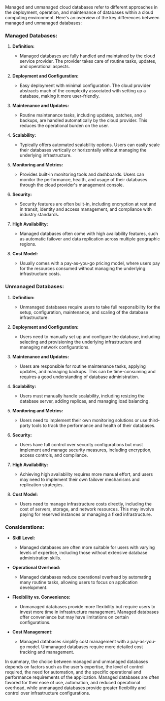 Managed and unmanaged cloud databases refer to different approaches in the deployment, operation, and maintenance of databases within a cloud computing environment. Here's an overview of the key differences between managed and unmanaged databases:

### Managed Databases:

1. **Definition:**
   - Managed databases are fully handled and maintained by the cloud service provider. The provider takes care of routine tasks, updates, and operational aspects.

2. **Deployment and Configuration:**
   - Easy deployment with minimal configuration. The cloud provider abstracts much of the complexity associated with setting up a database, making it more user-friendly.

3. **Maintenance and Updates:**
   - Routine maintenance tasks, including updates, patches, and backups, are handled automatically by the cloud provider. This reduces the operational burden on the user.

4. **Scalability:**
   - Typically offers automated scalability options. Users can easily scale their databases vertically or horizontally without managing the underlying infrastructure.

5. **Monitoring and Metrics:**
   - Provides built-in monitoring tools and dashboards. Users can monitor the performance, health, and usage of their databases through the cloud provider's management console.

6. **Security:**
   - Security features are often built-in, including encryption at rest and in transit, identity and access management, and compliance with industry standards.

7. **High Availability:**
   - Managed databases often come with high availability features, such as automatic failover and data replication across multiple geographic regions.

8. **Cost Model:**
   - Usually comes with a pay-as-you-go pricing model, where users pay for the resources consumed without managing the underlying infrastructure costs.

### Unmanaged Databases:

1. **Definition:**
   - Unmanaged databases require users to take full responsibility for the setup, configuration, maintenance, and scaling of the database infrastructure.

2. **Deployment and Configuration:**
   - Users need to manually set up and configure the database, including selecting and provisioning the underlying infrastructure and managing network configurations.

3. **Maintenance and Updates:**
   - Users are responsible for routine maintenance tasks, applying updates, and managing backups. This can be time-consuming and requires a good understanding of database administration.

4. **Scalability:**
   - Users must manually handle scalability, including resizing the database server, adding replicas, and managing load balancing.

5. **Monitoring and Metrics:**
   - Users need to implement their own monitoring solutions or use third-party tools to track the performance and health of their databases.

6. **Security:**
   - Users have full control over security configurations but must implement and manage security measures, including encryption, access controls, and compliance.

7. **High Availability:**
   - Achieving high availability requires more manual effort, and users may need to implement their own failover mechanisms and replication strategies.

8. **Cost Model:**
   - Users need to manage infrastructure costs directly, including the cost of servers, storage, and network resources. This may involve paying for reserved instances or managing a fixed infrastructure.

### Considerations:

- **Skill Level:**
  - Managed databases are often more suitable for users with varying levels of expertise, including those without extensive database administration skills.

- **Operational Overhead:**
  - Managed databases reduce operational overhead by automating many routine tasks, allowing users to focus on application development.

- **Flexibility vs. Convenience:**
  - Unmanaged databases provide more flexibility but require users to invest more time in infrastructure management. Managed databases offer convenience but may have limitations on certain configurations.

- **Cost Management:**
  - Managed databases simplify cost management with a pay-as-you-go model. Unmanaged databases require more detailed cost tracking and management.

In summary, the choice between managed and unmanaged databases depends on factors such as the user's expertise, the level of control required, the need for automation, and the specific operational and performance requirements of the application. Managed databases are often favored for their ease of use, automation, and reduced operational overhead, while unmanaged databases provide greater flexibility and control over infrastructure configurations.
